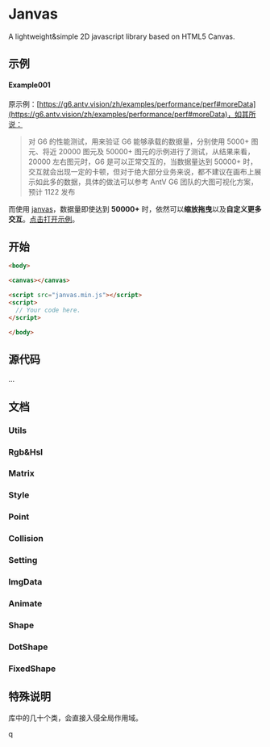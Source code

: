 # Janvas

A lightweight&amp;simple 2D javascript library based on HTML5 Canvas.

## 示例

#### Example001

原示例：[https://g6.antv.vision/zh/examples/performance/perf#moreData](https://g6.antv.vision/zh/examples/performance/perf#moreData)，如其所说：

> 对 G6 的性能测试，用来验证 G6 能够承载的数据量，分别使用 5000+ 图元、将近 20000 图元及 50000+ 图元的示例进行了测试，从结果来看，20000 左右图元时，G6 是可以正常交互的，当数据量达到 50000+ 时，交互就会出现一定的卡顿，但对于绝大部分业务来说，都不建议在画布上展示如此多的数据，具体的做法可以参考 AntV G6 团队的大图可视化方案，预计 1122 发布

而使用 [janvas](./janvas.min.js)，数据量即使达到 **50000\+** 时，依然可以**缩放拖曳**以及**自定义更多交互**。[点击打开示例](https://jarenchow.github.io/Janvas/example001.html)。

## 开始

```html
<body>

<canvas></canvas>

<script src="janvas.min.js"></script>
<script>
  // Your code here.
</script>

</body>
```

## 源代码

...

## 文档

### Utils

### Rgb&Hsl

### Matrix

### Style

### Point

### Collision

### Setting

### ImgData

### Animate

### Shape

### DotShape

### FixedShape

## 特殊说明

库中的几十个类，会直接入侵全局作用域。

q